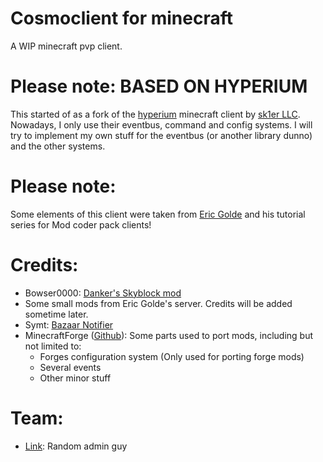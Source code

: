 # Cosmoclient for minecraft
A WIP minecraft pvp client.

# Please note: BASED ON HYPERIUM
This started of as a fork of the [hyperium](https://github.com/hyperiumclient/hyperium) minecraft client by [sk1er LLC](https://sk1er.club). Nowadays, I only use their eventbus, command and config systems. I will try to implement my own stuff for the eventbus (or another library dunno) and the other systems.

# Please note:
Some elements of this client were taken from [Eric Golde](https://m.youtube.com/channel/UCDO0hEkGSvujLnb3cZb0XCA) and his tutorial series for Mod coder pack clients!

# Credits:
* Bowser0000: [Danker's Skyblock mod](https://github.com/bowser0000/SkyblockMod)
* Some small mods from Eric Golde's server. Credits will be added sometime later.
* Symt: [Bazaar Notifier](https://github.com/symt/BazaarNotifier)
* MinecraftForge ([Github](https://github.com/MinecraftForge)): Some parts used to port mods, including but not limited to:
  * Forges configuration system (Only used for porting forge mods)
  * Several events
  * Other minor stuff

# Team:
* [Link](https://github.com/Link4Real): Random admin guy
